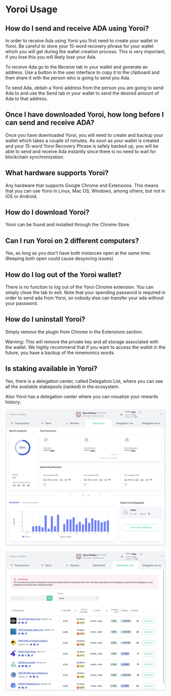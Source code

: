 # Yoroi Usage

## How do I send and receive ADA using Yoroi?	

In order to receive Ada using Yoroi you first need to create your wallet in Yoroi. Be careful to store your 15-word recovery phrase for your wallet which you will get during the wallet creation process. This is very important, if you lose this you will likely lose your Ada.		

To receive Ada go to the Receive tab in your wallet and generate an address. Use a button in the user interface to copy it to the clipboard and then share it with the person who is going to send you Ada.		

To send Ada, obtain a Yoroi address from the person you are going to send Ada to and use the Send tab in your wallet to send the desired amount of Ada to that address.		

## Once I have downloaded Yoroi, how long before I can send and receive ADA?		

Once you have downloaded Yoroi, you will need to create and backup your wallet which takes a couple of minutes. As soon as your wallet is created and your 15-word Yoroi Recovery Phrase is safely backed up, you will be able to send and receive Ada instantly since there is no need to wait for blockchain synchronization.		

## What hardware supports Yoroi?		

Any hardware that supports Google Chrome and Extensions. This means that you can use Yoroi in Linux, Mac OS, Windows, among others, but not in iOS or Android.		

## How do I download Yoroi?		

Yoroi can be found and installed through the Chrome Store.		

## Can I run Yoroi on 2 different computers?		

Yes, as long as you don't have both instances open at the same time. \(Keeping both open could cause desyncing issues\)		

## How do I log out of the Yoroi wallet?		

There is no function to log out of the Yoroi Chrome extension. You can simply close the tab to exit. Note that your spending password is required in order to send ada from Yoroi, so nobody else can transfer your ada without your password.		

## How do I uninstall Yoroi?		

Simply remove the plugin from Chrome in the Extensions section.		

Warning: This will remove the private key and all storage associated with the wallet. We highly recommend that if you want to access the wallet in the future, you have a backup of the mnemonics words.		

## Is staking available in Yoroi?		

Yes, there is a delegation center, called Delegation List, where you can see all the available stakepools \(ranked\) in the ecosystem.		

Also Yoroi has a delegation center where you can visualize your rewards history.		

![Delegation Center in Yoroi: Visualize your historical rewards and current delegation state.](.gitbook/assets/screen-shot-2020-12-24-at-2.29.22-pm.png)		

![Delegation List in Yoroi: Cardano pools list ranked by score. Two clicks delegation.](.gitbook/assets/screen-shot-2020-12-24-at-2.29.35-pm.png)
